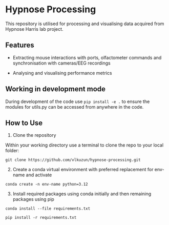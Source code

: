 # Hypnose Processing

This repository is utilised for processing and visualising data acquired from Hypnose Harris lab  project.

## Features

- Extracting mouse interactions with ports, olfactometer commands and synchronisation with cameras/EEG recordings

- Analysing and visualising performance metrics

## Working in development mode

During development of the code use ```pip install -e .``` to ensure the modules for utils.py can be accessed from anywhere in the code.

## How to Use

1. Clone the repository

Within your working directory use a terminal to clone the repo to your local folder:

```git clone https://github.com/vlkuzun/hypnose-processing.git```

2. Create a conda virtual environment with preferred replacement for env-name and activate

```conda create -n env-name python=3.12``` 

3. Install required packages using conda initially and then remaining packages using pip

```conda install --file requirements.txt```

```pip install -r requirements.txt```